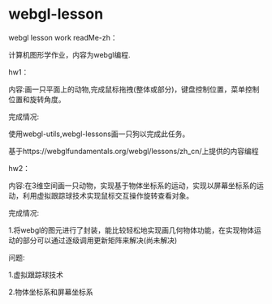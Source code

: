 # webgl-lesson
webgl lesson work
readMe-zh：

计算机图形学作业，内容为webgl编程.

hw1：

内容:画一只平面上的动物,完成鼠标拖拽(整体或部分)，键盘控制位置，菜单控制位置和旋转角度。

完成情况:

使用webgl-utils,webgl-lessons画一只狗以完成此任务。

基于https://webglfundamentals.org/webgl/lessons/zh_cn/上提供的内容编程

hw2：

内容:在3维空间画一只动物，实现基于物体坐标系的运动，实现以屏幕坐标系的运动，利用虚拟跟踪球技术实现鼠标交互操作旋转查看对象。

完成情况:

1.将webgl的图元进行了封装，能比较轻松地实现画几何物体功能，在实现物体运动的部分可以通过逐级调用更新矩阵来解决(尚未解决)

问题:

1.虚拟跟踪球技术

2.物体坐标系和屏幕坐标系
